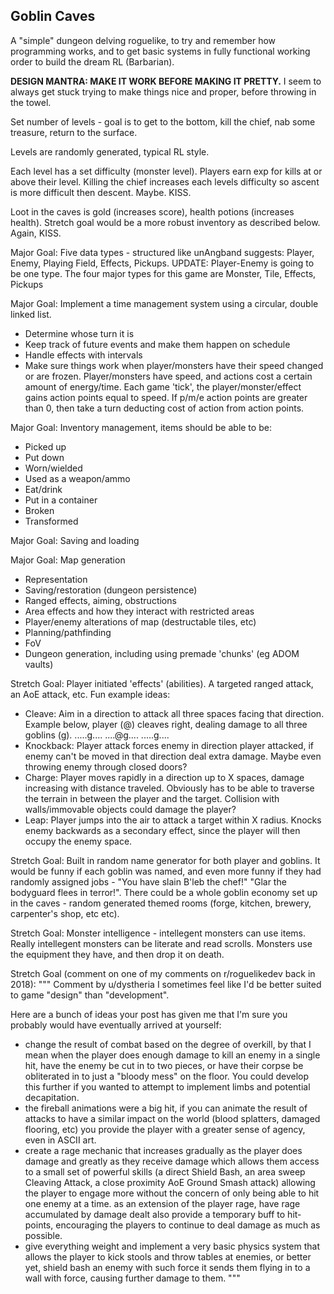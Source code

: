 ## Goblin Caves 
A "simple" dungeon delving roguelike, to try and
remember how programming works, and to get basic systems in fully
functional working order to build the dream RL (Barbarian).

**DESIGN MANTRA: MAKE IT WORK BEFORE MAKING IT PRETTY.** I seem to
always get stuck trying to make things nice and proper, before throwing
in the towel.

Set number of levels - goal is to get to the bottom, kill the chief, nab
some treasure, return to the surface.

Levels are randomly generated, typical RL style.

Each level has a set difficulty (monster level). Players earn exp for
kills at or above their level. Killing the chief increases each levels
difficulty so ascent is more difficult then descent. Maybe. KISS.

Loot in the caves is gold (increases score), health potions (increases
health). Stretch goal would be a more robust inventory as described
below. Again, KISS.

Major Goal: Five data types - structured like unAngband suggests: Player, Enemy,
Playing Field, Effects, Pickups. UPDATE: Player-Enemy is going to be one type.
The four major types for this game are Monster, Tile, Effects, Pickups

Major Goal: Implement a time management system using a circular, double linked
list.
- Determine whose turn it is
- Keep track of future events and make them happen on schedule
- Handle effects with intervals
- Make sure things work when player/monsters have their speed changed or
  are frozen.
Player/monsters have speed, and actions cost a certain amount of
energy/time. Each game 'tick', the player/monster/effect gains action
points equal to speed. If p/m/e action points are greater than 0, then
take a turn deducting cost of action from action points. 

Major Goal: Inventory management, items should be able to be:
- Picked up
- Put down
- Worn/wielded
- Used as a weapon/ammo
- Eat/drink
- Put in a container
- Broken
- Transformed

Major Goal: Saving and loading

Major Goal: Map generation
- Representation
- Saving/restoration (dungeon persistence)
- Ranged effects, aiming, obstructions
- Area effects and how they interact with restricted areas
- Player/enemy alterations of map (destructable tiles, etc)
- Planning/pathfinding
- FoV
- Dungeon generation, including using premade 'chunks' (eg ADOM vaults)

Stretch Goal: Player initiated 'effects' (abilities). A targeted ranged attack, an AoE
attack, etc. Fun example ideas:
- Cleave: Aim in a direction to attack all three spaces facing that
  direction. Example below, player (@) cleaves right, dealing damage to
all three goblins (g).
  .....g....
  ....@g....
  .....g....
- Knockback: Player attack forces enemy in direction player attacked, if
  enemy can't be moved in that direction deal extra damage. Maybe even
throwing enemy through closed doors?
- Charge: Player moves rapidly in a direction up to X spaces, damage
  increasing with distance traveled. Obviously has to be able to
traverse the terrain in between the player and the target. Collision
with walls/immovable objects could damage the player?
- Leap: Player jumps into the air to attack a target within X radius.
  Knocks enemy backwards as a secondary effect, since the player will
then occupy the enemy space.

Stretch Goal: Built in random name generator for both player and
goblins. It would be funny if each goblin was named, and even more funny
if they had randomly assigned jobs - "You have slain B'leb the chef!"
"Glar the bodyguard flees in terror!". There could be a whole goblin
economy set up in the caves - random generated themed rooms (forge,
kitchen, brewery, carpenter's shop, etc etc). 

Stretch Goal: Monster intelligence - intellegent monsters can use items. Really
intellegent monsters can be literate and read scrolls. Monsters use the
equipment they have, and then drop it on death.

Stretch Goal (comment on one of my comments on r/roguelikedev back in 2018):
"""
Comment by u/dystheria
I sometimes feel like I'd be better suited to game "design" than "development".

Here are a bunch of ideas your post has given me that I'm sure you probably
would have eventually arrived at yourself:

- change the result of combat based on the degree of overkill, by that I mean
  when the player does enough damage to kill an enemy in a single hit, have the
enemy be cut in to two pieces, or have their corpse be obliterated in to just a
"bloody mess" on the floor. You could develop this further if you wanted to
attempt to implement limbs and potential decapitation. 
- the fireball animations were a big hit, if you can animate the result of
  attacks to have a similar impact on the world (blood splatters, damaged
flooring, etc) you provide the player with a greater sense of agency, even in
ASCII art. 
- create a rage mechanic that increases gradually as the player does damage and
  greatly as they receive damage which allows them access to a small set of
powerful skills (a direct Shield Bash, an area sweep Cleaving Attack, a close
proximity AoE Ground Smash attack) allowing the player to engage more without
the concern of only being able to hit one enemy at a time.  as an extension of
the player rage, have rage accumulated by damage dealt also provide a temporary
buff to hit-points, encouraging the players to continue to deal damage as much
as possible.
- give everything weight and implement a very basic physics system that allows
  the player to kick stools and throw tables at enemies, or better yet, shield
bash an enemy with such force it sends them flying in to a wall with force,
causing further damage to them. 
"""

